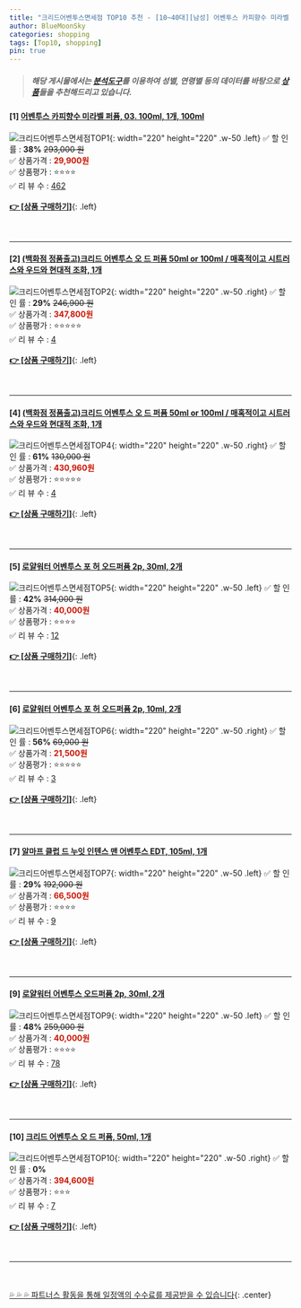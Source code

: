 ```yaml
---
title: "크리드어벤투스면세점 TOP10 추천 - [10~40대][남성] 어벤투스 카피향수 미라벨 퍼퓸, 03. 100ml, 1개, 100ml"
author: BlueMoonSky
categories: shopping
tags: [Top10, shopping]
pin: true
---
```


> ##### 해당 게시물에서는 [**분석도구**](https://itemscout.io/)를 이용하여 **성별**, **연령별** 등의 데이터를 바탕으로 [**상품**](https://link.coupang.com/a/baae76)들을 추천해드리고 있습니다.

#### [1] [어벤투스 카피향수 미라벨 퍼퓸, 03. 100ml, 1개, 100ml](https://link.coupang.com/re/AFFSDP?lptag=AF5964186&subid=bluemoonsky6999&pageKey=7266563750&traceid=V0-153&itemId=18521594659&vendorItemId=85613929612)
![크리드어벤투스면세점TOP1](https://thumbnail8.coupangcdn.com/thumbnails/remote/230x230ex/image/vendor_inventory/9174/a6ad655b432e3976fc4f319a56f1ffdf4f33e6441140231ac1eea23181c0.png){: width="220" height="220" .w-50 .left}
✅ 할 인 률 : **38%** ~~<del class="base-price"> 293,000  </del>원~~<br>
✅ 상품가격 : <span style="color:#cb1400"> **29,900원** </span><br>
✅ 상품평가 : ⭐⭐⭐⭐<br>
✅ 리 뷰 수 : [462](https://link.coupang.com/re/AFFSDP?lptag=AF5964186&subid=bluemoonsky6999&pageKey=7266563750&traceid=V0-153&itemId=18521594659&vendorItemId=85613929612)<br>
<br>
[**👉  [상품 구매하기]**](https://link.coupang.com/re/AFFSDP?lptag=AF5964186&subid=bluemoonsky6999&pageKey=7266563750&traceid=V0-153&itemId=18521594659&vendorItemId=85613929612){: .left}
<br>
<br>
<br>

***

#### [2] [(백화점 정품출고)크리드 어벤투스 오 드 퍼퓸 50ml or 100ml / 매혹적이고 시트러스와 우드와 현대적 조화, 1개](https://link.coupang.com/re/AFFSDP?lptag=AF5964186&subid=bluemoonsky6999&pageKey=7443710103&traceid=V0-153&itemId=19362289307&vendorItemId=86475277610)
![크리드어벤투스면세점TOP2](https://thumbnail8.coupangcdn.com/thumbnails/remote/230x230ex/image/vendor_inventory/a634/b18431f14d0b2af4d6a076a6a2603ae7ec9630e788ae4b319cf1cda39e0b.jpg){: width="220" height="220" .w-50 .right}
✅ 할 인 률 : **29%** ~~<del class="base-price"> 246,900  </del>원~~<br>
✅ 상품가격 : <span style="color:#cb1400"> **347,800원** </span><br>
✅ 상품평가 : ⭐⭐⭐⭐⭐<br>
✅ 리 뷰 수 : [4](https://link.coupang.com/re/AFFSDP?lptag=AF5964186&subid=bluemoonsky6999&pageKey=7443710103&traceid=V0-153&itemId=19362289307&vendorItemId=86475277610)<br>
<br>
[**👉  [상품 구매하기]**](https://link.coupang.com/re/AFFSDP?lptag=AF5964186&subid=bluemoonsky6999&pageKey=7443710103&traceid=V0-153&itemId=19362289307&vendorItemId=86475277610){: .left}
<br>
<br>
<br>

***

#### [4] [(백화점 정품출고)크리드 어벤투스 오 드 퍼퓸 50ml or 100ml / 매혹적이고 시트러스와 우드와 현대적 조화, 1개](https://link.coupang.com/re/AFFSDP?lptag=AF5964186&subid=bluemoonsky6999&pageKey=7443710103&traceid=V0-153&itemId=19362289305&vendorItemId=86475277596)
![크리드어벤투스면세점TOP4](https://thumbnail8.coupangcdn.com/thumbnails/remote/230x230ex/image/vendor_inventory/a634/b18431f14d0b2af4d6a076a6a2603ae7ec9630e788ae4b319cf1cda39e0b.jpg){: width="220" height="220" .w-50 .right}
✅ 할 인 률 : **61%** ~~<del class="base-price"> 130,000  </del>원~~<br>
✅ 상품가격 : <span style="color:#cb1400"> **430,960원** </span><br>
✅ 상품평가 : ⭐⭐⭐⭐⭐<br>
✅ 리 뷰 수 : [4](https://link.coupang.com/re/AFFSDP?lptag=AF5964186&subid=bluemoonsky6999&pageKey=7443710103&traceid=V0-153&itemId=19362289305&vendorItemId=86475277596)<br>
<br>
[**👉  [상품 구매하기]**](https://link.coupang.com/re/AFFSDP?lptag=AF5964186&subid=bluemoonsky6999&pageKey=7443710103&traceid=V0-153&itemId=19362289305&vendorItemId=86475277596){: .left}
<br>
<br>
<br>

***

#### [5] [로얄워터 어벤투스 포 허 오드퍼퓸 2p, 30ml, 2개](https://link.coupang.com/re/AFFSDP?lptag=AF5964186&subid=bluemoonsky6999&pageKey=7014767366&traceid=V0-153&itemId=17252074472&vendorItemId=84423475418)
![크리드어벤투스면세점TOP5](https://thumbnail8.coupangcdn.com/thumbnails/remote/230x230ex/image/retail/images/5746502546004419-d3917de1-a392-4a04-b1f9-a57d63b05d6f.jpg){: width="220" height="220" .w-50 .left}
✅ 할 인 률 : **42%** ~~<del class="base-price"> 314,000  </del>원~~<br>
✅ 상품가격 : <span style="color:#cb1400"> **40,000원** </span><br>
✅ 상품평가 : ⭐⭐⭐⭐<br>
✅ 리 뷰 수 : [12](https://link.coupang.com/re/AFFSDP?lptag=AF5964186&subid=bluemoonsky6999&pageKey=7014767366&traceid=V0-153&itemId=17252074472&vendorItemId=84423475418)<br>
<br>
[**👉  [상품 구매하기]**](https://link.coupang.com/re/AFFSDP?lptag=AF5964186&subid=bluemoonsky6999&pageKey=7014767366&traceid=V0-153&itemId=17252074472&vendorItemId=84423475418){: .left}
<br>
<br>
<br>

***

#### [6] [로얄워터 어벤투스 포 허 오드퍼퓸 2p, 10ml, 2개](https://link.coupang.com/re/AFFSDP?lptag=AF5964186&subid=bluemoonsky6999&pageKey=7014767366&traceid=V0-153&itemId=17252074467&vendorItemId=84423475402)
![크리드어벤투스면세점TOP6](https://thumbnail10.coupangcdn.com/thumbnails/remote/230x230ex/image/retail/images/7305088376335660-da0141ae-cc53-4419-8d91-71376039b9a5.jpg){: width="220" height="220" .w-50 .right}
✅ 할 인 률 : **56%** ~~<del class="base-price"> 69,000  </del>원~~<br>
✅ 상품가격 : <span style="color:#cb1400"> **21,500원** </span><br>
✅ 상품평가 : ⭐⭐⭐⭐⭐<br>
✅ 리 뷰 수 : [3](https://link.coupang.com/re/AFFSDP?lptag=AF5964186&subid=bluemoonsky6999&pageKey=7014767366&traceid=V0-153&itemId=17252074467&vendorItemId=84423475402)<br>
<br>
[**👉  [상품 구매하기]**](https://link.coupang.com/re/AFFSDP?lptag=AF5964186&subid=bluemoonsky6999&pageKey=7014767366&traceid=V0-153&itemId=17252074467&vendorItemId=84423475402){: .left}
<br>
<br>
<br>

***

#### [7] [알마프 클럽 드 누잇 인텐스 맨 어벤투스 EDT, 105ml, 1개](https://link.coupang.com/re/AFFSDP?lptag=AF5964186&subid=bluemoonsky6999&pageKey=4957575130&traceid=V0-153&itemId=6559720182&vendorItemId=76521478355)
![크리드어벤투스면세점TOP7](https://thumbnail7.coupangcdn.com/thumbnails/remote/230x230ex/image/rs_quotation_api/1nwy3vio/b12c2ee4d4764ec685d3989380af55a2.png){: width="220" height="220" .w-50 .left}
✅ 할 인 률 : **29%** ~~<del class="base-price"> 192,000  </del>원~~<br>
✅ 상품가격 : <span style="color:#cb1400"> **66,500원** </span><br>
✅ 상품평가 : ⭐⭐⭐⭐<br>
✅ 리 뷰 수 : [9](https://link.coupang.com/re/AFFSDP?lptag=AF5964186&subid=bluemoonsky6999&pageKey=4957575130&traceid=V0-153&itemId=6559720182&vendorItemId=76521478355)<br>
<br>
[**👉  [상품 구매하기]**](https://link.coupang.com/re/AFFSDP?lptag=AF5964186&subid=bluemoonsky6999&pageKey=4957575130&traceid=V0-153&itemId=6559720182&vendorItemId=76521478355){: .left}
<br>
<br>
<br>

***

#### [9] [로얄워터 어벤투스 오드퍼퓸 2p, 30ml, 2개](https://link.coupang.com/re/AFFSDP?lptag=AF5964186&subid=bluemoonsky6999&pageKey=7450129715&traceid=V0-153&itemId=19393241351&vendorItemId=81383451161)
![크리드어벤투스면세점TOP9](https://thumbnail6.coupangcdn.com/thumbnails/remote/230x230ex/image/retail/images/5746500633618690-57be80b4-443d-41f8-9aa5-c9fa4b50034a.jpg){: width="220" height="220" .w-50 .left}
✅ 할 인 률 : **48%** ~~<del class="base-price"> 259,000  </del>원~~<br>
✅ 상품가격 : <span style="color:#cb1400"> **40,000원** </span><br>
✅ 상품평가 : ⭐⭐⭐⭐<br>
✅ 리 뷰 수 : [78](https://link.coupang.com/re/AFFSDP?lptag=AF5964186&subid=bluemoonsky6999&pageKey=7450129715&traceid=V0-153&itemId=19393241351&vendorItemId=81383451161)<br>
<br>
[**👉  [상품 구매하기]**](https://link.coupang.com/re/AFFSDP?lptag=AF5964186&subid=bluemoonsky6999&pageKey=7450129715&traceid=V0-153&itemId=19393241351&vendorItemId=81383451161){: .left}
<br>
<br>
<br>

***

#### [10] [크리드 어벤투스 오 드 퍼퓸, 50ml, 1개](https://link.coupang.com/re/AFFSDP?lptag=AF5964186&subid=bluemoonsky6999&pageKey=7069946280&traceid=V0-153&itemId=17553882699&vendorItemId=86625084114)
![크리드어벤투스면세점TOP10](https://thumbnail7.coupangcdn.com/thumbnails/remote/230x230ex/image/vendor_inventory/da1f/7e18ce268a56f4875a0c82b8d737091e7ff1038e8d4dc65318f42ae02e3d.jpg){: width="220" height="220" .w-50 .right}
✅ 할 인 률 : **0%** <br>
✅ 상품가격 : <span style="color:#cb1400"> **394,600원** </span><br>
✅ 상품평가 : ⭐⭐⭐<br>
✅ 리 뷰 수 : [7](https://link.coupang.com/re/AFFSDP?lptag=AF5964186&subid=bluemoonsky6999&pageKey=7069946280&traceid=V0-153&itemId=17553882699&vendorItemId=86625084114)<br>
<br>
[**👉  [상품 구매하기]**](https://link.coupang.com/re/AFFSDP?lptag=AF5964186&subid=bluemoonsky6999&pageKey=7069946280&traceid=V0-153&itemId=17553882699&vendorItemId=86625084114){: .left}
<br>
<br>
<br>

***
<br><br>[💦 💦 💦 파트너스 활동을 통해 일정액의 수수료를 제공받을 수 있습니다](https://link.coupang.com/a/baae76){: .center}